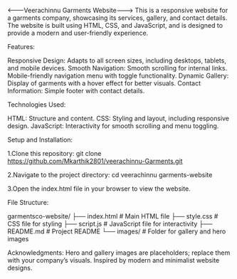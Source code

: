 <---Veerachinnu Garments Website--->
This is a responsive website for a garments company, showcasing its services, gallery, and contact details. The website is built using HTML, CSS, and JavaScript, and is designed to provide a modern and user-friendly experience.


Features:

 Responsive Design: Adapts to all screen sizes, including desktops, tablets, and mobile devices.
Smooth Navigation:
Smooth scrolling for internal links.
Mobile-friendly navigation menu with toggle functionality.
Dynamic Gallery: Display of garments with a hover effect for better visuals.
Contact Information: Simple footer with contact details.


Technologies Used:

HTML: Structure and content.
CSS: Styling and layout, including responsive design.
JavaScript: Interactivity for smooth scrolling and menu toggling.


Setup and Installation:

1.Clone this repository:
git clone https://github.com/Mkarthik2801/veerachinnu-Garments.git

2.Navigate to the project directory:
cd veerachinnu garments-website

3.Open the index.html file in your browser to view the website.


File Structure:

garmentsco-website/
├── index.html       # Main HTML file
├── style.css        # CSS file for styling
├── script.js        # JavaScript file for interactivity
├── README.md        # Project README
└── images/          # Folder for gallery and hero images


Acknowledgments:
Hero and gallery images are placeholders; replace them with your company’s visuals.
Inspired by modern and minimalist website designs.
